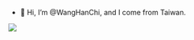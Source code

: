 - 👋 Hi, I’m @WangHanChi, and I come from Taiwan.

![](https://media4.giphy.com/media/VRKheDy4DkBMrQm66p/giphy.gif?cid=790b7611331756e4344a1bdac812784b01e64174f72fab3c&rid=giphy.gif&ct=g)
<!---
WangHanChi/WangHanChi is a ✨ special ✨ repository because its `README.md` (this file) appears on your GitHub profile.
You can click the Preview link to take a look at your changes.
--->

